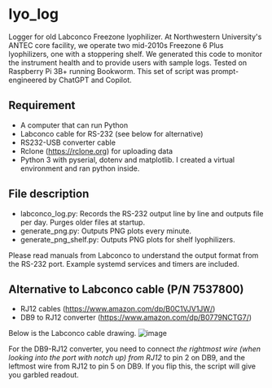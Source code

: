 # lyo_log
Logger for old Labconco Freezone lyophilizer. At Northwestern University's ANTEC core facility, we operate two mid-2010s Freezone 6 Plus lyophilizers, one with a stoppering shelf. We generated this code to monitor the instrument health and to provide users with sample logs. Tested on Raspberry Pi 3B+ running Bookworm. This set of script was prompt-engineered by ChatGPT and Copilot.

## Requirement

- A computer that can run Python
- Labconco cable for RS-232 (see below for alternative)
- RS232-USB converter cable
- Rclone (https://rclone.org) for uploading data
- Python 3 with pyserial, dotenv and matplotlib. I created a virtual environment and ran python inside.

## File description
- labconco_log.py: Records the RS-232 output line by line and outputs file per day. Purges older files at startup.
- generate_png.py: Outputs PNG plots every minute.
- generate_png_shelf.py: Outputs PNG plots for shelf lyophilizers.

Please read manuals from Labconco to understand the output format from the RS-232 port.
Example systemd services and timers are included.

## Alternative to Labconco cable (P/N 7537800)
- RJ12 cables (https://www.amazon.com/dp/B0C1VJV1JW/)
- DB9 to RJ12 converter (https://www.amazon.com/dp/B0779NCTG7/)

Below is the Labconco cable drawing.
![image](https://github.com/user-attachments/assets/d1e74c2f-63f0-4bc2-b2db-69833f65bb5d)

For the DB9-RJ12 converter, you need to connect *the rightmost wire (when looking into the port with notch up) from RJ12* to pin 2 on DB9, and the leftmost wire from RJ12 to pin 5 on DB9. If you flip this, the script will give you garbled readout.
